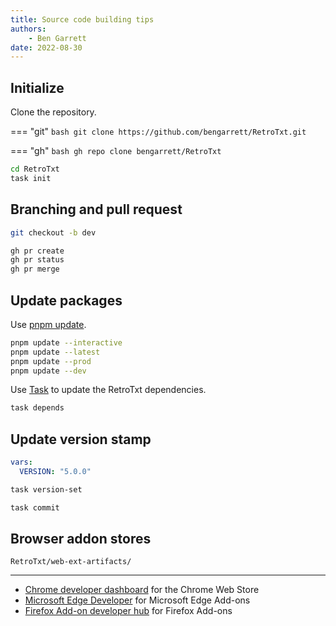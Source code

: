 ```yaml
---
title: Source code building tips
authors:
    - Ben Garrett
date: 2022-08-30
---
```


## Initialize

Clone the repository.

=== "git"
    ```bash
    git clone https://github.com/bengarrett/RetroTxt.git
    ```

=== "gh"
     ```bash
     gh repo clone bengarrett/RetroTxt
     ```


```bash title="Initialize the build"
cd RetroTxt
task init
```

## Branching and pull request

```bash title="Create a new branch named dev"
git checkout -b dev
```

```bash title="Create a pull request to merge the dev branch into main"
gh pr create
gh pr status
gh pr merge
```

## Update packages

Use [pnpm update](https://pnpm.io/cli/update).

```bash
pnpm update --interactive
pnpm update --latest
pnpm update --prod
pnpm update --dev
```

Use [Task](https://taskfile.dev/) to update the RetroTxt dependencies.

```bash
task depends
```

## Update version stamp

```yml title="Edit Taskfile.yml"
vars:
  VERSION: "5.0.0"
```

```bash title="Apply VERSION stamp to the manifest file"
task version-set
```

```bash title="Or set the VERSION and then submit to GitHub"
task commit
```

## Browser addon stores

``` title="Location of builds"
RetroTxt/web-ext-artifacts/
```

---

+ [Chrome developer dashboard](https://chrome.google.com/webstore/devconsole/g00502785627994558074?hl=en_GB) for the Chrome Web Store
+ [Microsoft Edge Developer](https://developer.microsoft.com/en-us/microsoft-edge/extensions) for Microsoft Edge Add-ons
+ [Firefox Add-on developer hub](https://addons.mozilla.org/en-US/developers/addons) for Firefox Add-ons
